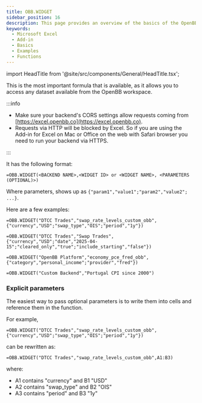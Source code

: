```yaml
---
title: OBB.WIDGET
sidebar_position: 16
description: This page provides an overview of the basics of the OpenBB add-in for Microsoft Excel. It covers the basic usage of the add-in and the available functions.
keywords:
  - Microsoft Excel
  - Add-in
  - Basics
  - Examples
  - Functions
---
```


import HeadTitle from '@site/src/components/General/HeadTitle.tsx';

<HeadTitle title="OBB.WIDGET | OpenBB Add-in for Excel Docs" />

This is the most important formula that is available, as it allows you to access any dataset available from the OpenBB workspace.

:::info

- Make sure your backend's CORS settings allow requests coming from [https://excel.openbb.co](https://excel.openbb.co).
- Requests via HTTP will be blocked by Excel. So if you are using the Add-in for Excel on Mac or Office on the web with Safari browser you need to run your backend via HTTPS.

:::

It has the following format:

```excel
=OBB.WIDGET(<BACKEND NAME>,<WIDGET ID> or <WIDGET NAME>, <PARAMETERS (OPTIONAL)>)
```

Where parameters, shows up as `{"param1","value1";"param2","value2"; ...}`.

Here are a few examples:

```excel
=OBB.WIDGET("DTCC Trades","swap_rate_levels_custom_obb",{"currency","USD";"swap_type","OIS";"period","1y"})
```

```excel
=OBB.WIDGET("DTCC Trades","Swap Trades",{"currency","USD";"date","2025-04-15";"cleared_only","true";"include_starting","false"})
```

```excel
=OBB.WIDGET("OpenBB Platform","economy_pce_fred_obb",{"category","personal_income";"provider","fred"})
```

```excel
=OBB.WIDGET("Custom Backend","Portugal CPI since 2000")
```

### Explicit parameters

The easiest way to pass optional parameters is to write them into cells and reference them in the function.

For example,

```excel
=OBB.WIDGET("DTCC Trades","swap_rate_levels_custom_obb",{"currency","USD";"swap_type","OIS";"period","1y"})
```

can be rewritten as:

```excel
=OBB.WIDGET("DTCC Trades","swap_rate_levels_custom_obb",A1:B3)
```

where:

- A1 contains "currency" and B1 "USD"
- A2 contains "swap_type" and B2 "OIS"
- A3 contains "period" and B3 "1y"

